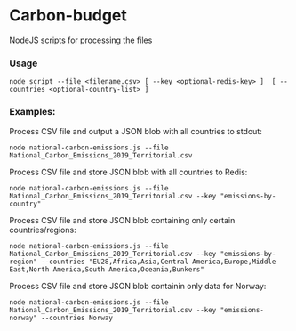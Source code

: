 # Carbon-budget 

NodeJS scripts for processing the files

### Usage
```
node script --file <filename.csv> [ --key <optional-redis-key> ]  [ --countries <optional-country-list> ]
```
### Examples:

Process CSV file and output a JSON blob with all countries to stdout:
```
node national-carbon-emissions.js --file National_Carbon_Emissions_2019_Territorial.csv
```
Process CSV file and store JSON blob with all countries to Redis:
```
node national-carbon-emissions.js --file National_Carbon_Emissions_2019_Territorial.csv --key "emissions-by-country"
```
Process CSV file and store JSON blob containing only certain countries/regions:
```
node national-carbon-emissions.js --file National_Carbon_Emissions_2019_Territorial.csv --key "emissions-by-region" --countries "EU28,Africa,Asia,Central America,Europe,Middle East,North America,South America,Oceania,Bunkers"
```

Process CSV file and store JSON blob containin only data for Norway:
```
node national-carbon-emissions.js --file National_Carbon_Emissions_2019_Territorial.csv --key "emissions-norway" --countries Norway 
```
